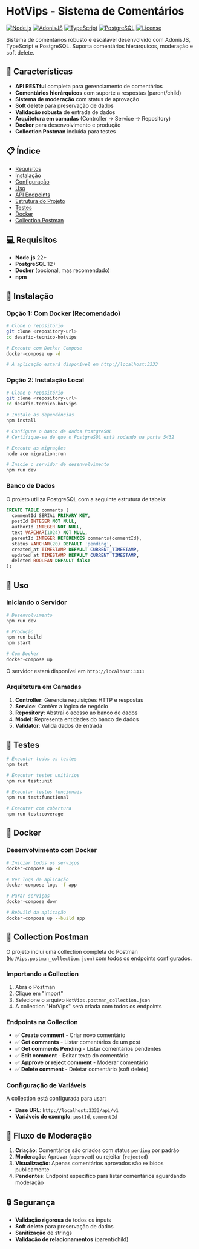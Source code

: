 # HotVips - Sistema de Comentários

[![Node.js](https://img.shields.io/badge/Node.js-18+-green.svg)](https://nodejs.org/)
[![AdonisJS](https://img.shields.io/badge/AdonisJS-6.x-purple.svg)](https://adonisjs.com/)
[![TypeScript](https://img.shields.io/badge/TypeScript-5.x-blue.svg)](https://www.typescriptlang.org/)
[![PostgreSQL](https://img.shields.io/badge/PostgreSQL-17-blue.svg)](https://www.postgresql.org/)
[![License](https://img.shields.io/badge/License-UNLICENSED-red.svg)]()

Sistema de comentários robusto e escalável desenvolvido com AdonisJS, TypeScript e PostgreSQL. Suporta comentários hierárquicos, moderação e soft delete.

## 🚀 Características

- **API RESTful** completa para gerenciamento de comentários
- **Comentários hierárquicos** com suporte a respostas (parent/child)
- **Sistema de moderação** com status de aprovação
- **Soft delete** para preservação de dados
- **Validação robusta** de entrada de dados
- **Arquitetura em camadas** (Controller → Service → Repository)
- **Docker** para desenvolvimento e produção
- **Collection Postman** incluída para testes

## 📋 Índice

- [Requisitos](#requisitos)
- [Instalação](#instalação)
- [Configuração](#configuração)
- [Uso](#uso)
- [API Endpoints](#api-endpoints)
- [Estrutura do Projeto](#estrutura-do-projeto)
- [Testes](#testes)
- [Docker](#docker)
- [Collection Postman](#collection-postman)

## 💻 Requisitos

- **Node.js** 22+
- **PostgreSQL** 12+
- **Docker** (opcional, mas recomendado)
- **npm**

## 🔧 Instalação

### Opção 1: Com Docker (Recomendado)

```bash
# Clone o repositório
git clone <repository-url>
cd desafio-tecnico-hotvips

# Execute com Docker Compose
docker-compose up -d

# A aplicação estará disponível em http://localhost:3333
```

### Opção 2: Instalação Local

```bash
# Clone o repositório
git clone <repository-url>
cd desafio-tecnico-hotvips

# Instale as dependências
npm install

# Configure o banco de dados PostgreSQL
# Certifique-se de que o PostgreSQL está rodando na porta 5432

# Execute as migrações
node ace migration:run

# Inicie o servidor de desenvolvimento
npm run dev
```

### Banco de Dados

O projeto utiliza PostgreSQL com a seguinte estrutura de tabela:

```sql
CREATE TABLE comments (
  commentId SERIAL PRIMARY KEY,
  postId INTEGER NOT NULL,
  authorId INTEGER NOT NULL,
  text VARCHAR(1024) NOT NULL,
  parentId INTEGER REFERENCES comments(commentId),
  status VARCHAR(20) DEFAULT 'pending',
  created_at TIMESTAMP DEFAULT CURRENT_TIMESTAMP,
  updated_at TIMESTAMP DEFAULT CURRENT_TIMESTAMP,
  deleted BOOLEAN DEFAULT false
);
```

## 🎯 Uso

### Iniciando o Servidor

```bash
# Desenvolvimento
npm run dev

# Produção
npm run build
npm start

# Com Docker
docker-compose up
```

O servidor estará disponível em `http://localhost:3333`

### Arquitetura em Camadas

1. **Controller**: Gerencia requisições HTTP e respostas
2. **Service**: Contém a lógica de negócio
3. **Repository**: Abstrai o acesso ao banco de dados
4. **Model**: Representa entidades do banco de dados
5. **Validator**: Valida dados de entrada

## 🧪 Testes

```bash
# Executar todos os testes
npm test

# Executar testes unitários
npm run test:unit

# Executar testes funcionais
npm run test:functional

# Executar com cobertura
npm run test:coverage
```

## 🐳 Docker

### Desenvolvimento com Docker

```bash
# Iniciar todos os serviços
docker-compose up -d

# Ver logs da aplicação
docker-compose logs -f app

# Parar serviços
docker-compose down

# Rebuild da aplicação
docker-compose up --build app
```

## 📮 Collection Postman

O projeto inclui uma collection completa do Postman (`HotVips.postman_collection.json`) com todos os endpoints configurados.

### Importando a Collection

1. Abra o Postman
2. Clique em "Import"
3. Selecione o arquivo `HotVips.postman_collection.json`
4. A collection "HotVips" será criada com todos os endpoints

### Endpoints na Collection

- ✅ **Create comment** - Criar novo comentário
- ✅ **Get comments** - Listar comentários de um post
- ✅ **Get comments Pending** - Listar comentários pendentes
- ✅ **Edit comment** - Editar texto do comentário
- ✅ **Approve or reject comment** - Moderar comentário
- ✅ **Delete comment** - Deletar comentário (soft delete)

### Configuração de Variáveis

A collection está configurada para usar:
- **Base URL**: `http://localhost:3333/api/v1`
- **Variáveis de exemplo**: `postId`, `commentId`

## 🔄 Fluxo de Moderação

1. **Criação**: Comentários são criados com status `pending` por padrão
2. **Moderação**: Aprovar (`approved`) ou rejeitar (`rejected`)
3. **Visualização**: Apenas comentários aprovados são exibidos publicamente
4. **Pendentes**: Endpoint específico para listar comentários aguardando moderação


## 🔒 Segurança

- **Validação rigorosa** de todos os inputs
- **Soft delete** para preservação de dados
- **Sanitização** de strings
- **Validação de relacionamentos** (parent/child)